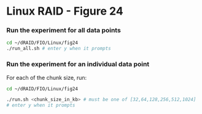 # Linux RAID - Figure 24

### Run the experiment for all data points
```Bash
cd ~/dRAID/FIO/Linux/fig24
./run_all.sh # enter y when it prompts
```

### Run the experiment for an individual data point

For each of the chunk size, run:
```Bash
cd ~/dRAID/FIO/Linux/fig24

./run.sh <chunk_size_in_kb> # must be one of [32,64,128,256,512,1024]
# enter y when it prompts

```